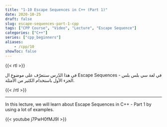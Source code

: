 ```yaml
---
title: "1-10 Escape Sequences in C++ (Part 1)"
date: 2020-10-25
draft: false
slug: escape-sequences-part-1-cpp
tags: ["CPP Course", "Video", "Lecture", "Escape Sequence"]
categories: ["C++"]
series: ["cpp_beginners"]
aliases:
    - /cpp/10
showToc: false
---
```


{{< rtl >}}
<p>
في هذا الدّرس سنتعرّف على موضوع ال Escape Sequences  في لغة سي بلس بلس - الجزء الأول باستخدام الكثير من الأمثلة.
</p>
{{< /rtl >}}

---

In this lecture, we will learn about Escape Sequences in C++ - Part 1 by using a lot of examples.

{{< youtube j7PwH0fMJ9I >}}